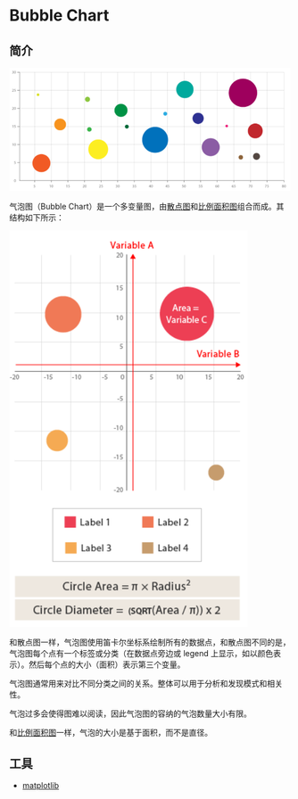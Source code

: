 # Bubble Chart

## 简介

![bubble chart](images/2020-03-31-18-21-04.png)

气泡图（Bubble Chart）是一个多变量图，由[散点图](scatter_plot.md)和[比例面积图](proportional_area.md)组合而成。其结构如下所示：

![bubble](images/2020-03-31-19-30-15.png)

和散点图一样，气泡图使用笛卡尔坐标系绘制所有的数据点，和散点图不同的是，气泡图每个点有一个标签或分类（在数据点旁边或 legend 上显示，如以颜色表示）。然后每个点的大小（面积）表示第三个变量。

气泡图通常用来对比不同分类之间的关系。整体可以用于分析和发现模式和相关性。

气泡过多会使得图难以阅读，因此气泡图的容纳的气泡数量大小有限。

和[比例面积图](proportional_area.md)一样，气泡的大小是基于面积，而不是直径。

## 工具

- [matplotlib](https://python-graph-gallery.com/bubble-plot/)
